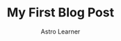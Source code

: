 ---
layout: ../../../layouts/ProductLayout.astro
title: 'My First Blog Post'
pubDate: 2022-07-01
description: 'This is the first post of my new Astro blog.'
author: 'Astro Learner'
image:
    url: '/images/camas/matrimonial-4.webp'
    alt: 'The Astro logo on a dark background with a pink glow.'
tags: ["astro", "blogging", "learning in public"]
---